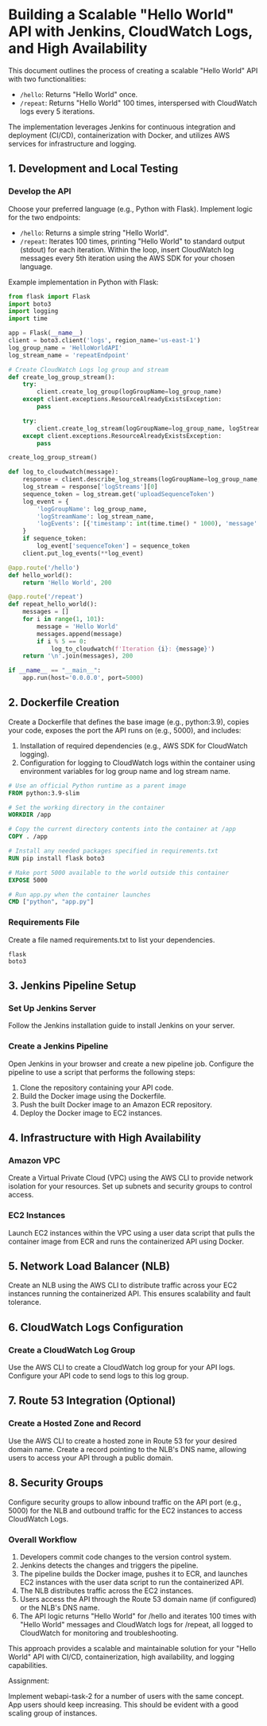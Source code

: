 # Building a Scalable "Hello World" API with Jenkins, CloudWatch Logs, and High Availability

This document outlines the process of creating a scalable "Hello World" API with two functionalities:

- `/hello`: Returns "Hello World" once.
- `/repeat`: Returns "Hello World" 100 times, interspersed with CloudWatch logs every 5 iterations.

The implementation leverages Jenkins for continuous integration and deployment (CI/CD), containerization with Docker, and utilizes AWS services for infrastructure and logging.

## 1. Development and Local Testing

### Develop the API
Choose your preferred language (e.g., Python with Flask). Implement logic for the two endpoints:

- `/hello`: Returns a simple string "Hello World".
- `/repeat`: Iterates 100 times, printing "Hello World" to standard output (stdout) for each iteration. Within the loop, insert CloudWatch log messages every 5th iteration using the AWS SDK for your chosen language.

Example implementation in Python with Flask:

```python
from flask import Flask
import boto3
import logging
import time

app = Flask(__name__)
client = boto3.client('logs', region_name='us-east-1')
log_group_name = 'HelloWorldAPI'
log_stream_name = 'repeatEndpoint'

# Create CloudWatch Logs log group and stream
def create_log_group_stream():
    try:
        client.create_log_group(logGroupName=log_group_name)
    except client.exceptions.ResourceAlreadyExistsException:
        pass

    try:
        client.create_log_stream(logGroupName=log_group_name, logStreamName=log_stream_name)
    except client.exceptions.ResourceAlreadyExistsException:
        pass

create_log_group_stream()

def log_to_cloudwatch(message):
    response = client.describe_log_streams(logGroupName=log_group_name, logStreamNamePrefix=log_stream_name)
    log_stream = response['logStreams'][0]
    sequence_token = log_stream.get('uploadSequenceToken')
    log_event = {
        'logGroupName': log_group_name,
        'logStreamName': log_stream_name,
        'logEvents': [{'timestamp': int(time.time() * 1000), 'message': message}]
    }
    if sequence_token:
        log_event['sequenceToken'] = sequence_token
    client.put_log_events(**log_event)

@app.route('/hello')
def hello_world():
    return 'Hello World', 200

@app.route('/repeat')
def repeat_hello_world():
    messages = []
    for i in range(1, 101):
        message = 'Hello World'
        messages.append(message)
        if i % 5 == 0:
            log_to_cloudwatch(f'Iteration {i}: {message}')
    return '\n'.join(messages), 200

if __name__ == "__main__":
    app.run(host='0.0.0.0', port=5000)
```

## 2. Dockerfile Creation

Create a Dockerfile that defines the base image (e.g., python:3.9), copies your code, exposes the port the API runs on (e.g., 5000), and includes:

1. Installation of required dependencies (e.g., AWS SDK for CloudWatch logging).
2. Configuration for logging to CloudWatch logs within the container using environment variables for log group name and log stream name.

```dockerfile
# Use an official Python runtime as a parent image
FROM python:3.9-slim

# Set the working directory in the container
WORKDIR /app

# Copy the current directory contents into the container at /app
COPY . /app

# Install any needed packages specified in requirements.txt
RUN pip install flask boto3

# Make port 5000 available to the world outside this container
EXPOSE 5000

# Run app.py when the container launches
CMD ["python", "app.py"]
```

### Requirements File

Create a file named requirements.txt to list your dependencies.

``` text 
flask
boto3

```

## 3. Jenkins Pipeline Setup

### Set Up Jenkins Server

Follow the Jenkins installation guide to install Jenkins on your server.

### Create a Jenkins Pipeline

Open Jenkins in your browser and create a new pipeline job. Configure the pipeline to use a script that performs the following steps:

1. Clone the repository containing your API code.
2. Build the Docker image using the Dockerfile.
3. Push the built Docker image to an Amazon ECR repository.
4. Deploy the Docker image to EC2 instances.

## 4. Infrastructure with High Availability

### Amazon VPC

Create a Virtual Private Cloud (VPC) using the AWS CLI to provide network isolation for your resources. Set up subnets and security groups to control access.

### EC2 Instances

Launch EC2 instances within the VPC using a user data script that pulls the container image from ECR and runs the containerized API using Docker.

## 5. Network Load Balancer (NLB)

Create an NLB using the AWS CLI to distribute traffic across your EC2 instances running the containerized API. This ensures scalability and fault tolerance.

## 6. CloudWatch Logs Configuration

### Create a CloudWatch Log Group

Use the AWS CLI to create a CloudWatch log group for your API logs. Configure your API code to send logs to this log group.

## 7. Route 53 Integration (Optional)

### Create a Hosted Zone and Record

Use the AWS CLI to create a hosted zone in Route 53 for your desired domain name. Create a record pointing to the NLB's DNS name, allowing users to access your API through a public domain.

## 8. Security Groups

Configure security groups to allow inbound traffic on the API port (e.g., 5000) for the NLB and outbound traffic for the EC2 instances to access CloudWatch Logs.

### Overall Workflow

1. Developers commit code changes to the version control system.
2. Jenkins detects the changes and triggers the pipeline.
3. The pipeline builds the Docker image, pushes it to ECR, and launches EC2  instances with the user data script to run the containerized API.
4. The NLB distributes traffic across the EC2 instances.
5. Users access the API through the Route 53 domain name (if configured) or the NLB's DNS name.
6. The API logic returns "Hello World" for /hello and iterates 100 times with "Hello World" messages and CloudWatch logs for /repeat, all logged to CloudWatch for monitoring and troubleshooting.

This approach provides a scalable and maintainable solution for your "Hello World" API with CI/CD, containerization, high availability, and logging capabilities.

Assignment: 

Implement webapi-task-2 for a number of users with the same concept. App users should keep increasing. This should be evident with a good scaling group of instances.
